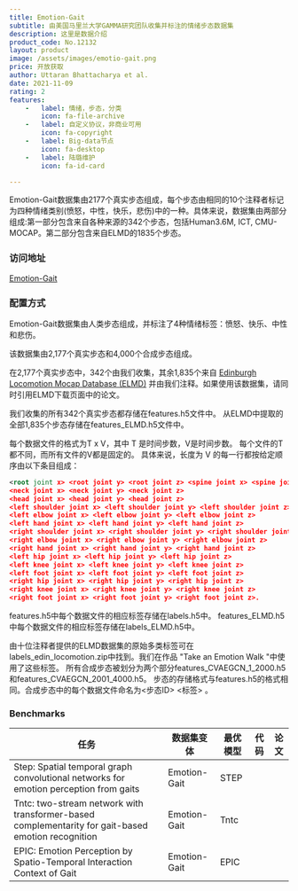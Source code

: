 ```yaml
---
title: Emotion-Gait
subtitle: 由美国马里兰大学GAMMA研究团队收集并标注的情绪步态数据集
description: 这里是数据介绍
product_code: No.12132
layout: product
image: /assets/images/emotio-gait.png
price: 开放获取
author: Uttaran Bhattacharya et al.
date: 2021-11-09
rating: 2
features:
    -   label: 情绪，步态，分类
        icon: fa-file-archive
    -   label: 自定义协议，非商业可用
        icon: fa-copyright
    -   label: Big-data节点
        icon: fa-desktop
    -   label: 陆璐维护
        icon: fa-id-card

---
```


Emotion-Gait数据集由2177个真实步态组成，每个步态由相同的10个注释者标记为四种情绪类别(愤怒，中性，快乐，悲伤)中的一种。具体来说，数据集由两部分组成:第一部分包含来自各种来源的342个步态，包括Human3.6M, ICT, CMU-MOCAP。第二部分包含来自ELMD的1835个步态。

### 访问地址

[Emotion-Gait](https://go.umd.edu/emotion-gait)

### 配置方式

Emotion-Gait数据集由人类步态组成，并标注了4种情绪标签：愤怒、快乐、中性和悲伤。

该数据集由2,177个真实步态和4,000个合成步态组成。

在2,177个真实步态中，342个由我们收集，其余1,835个来自 [Edinburgh Locomotion Mocap Database (ELMD)](https://bitbucket.org/jonathan-schwarz/edinburgh_locomotion_mocap_dataset/src/master/) 并由我们注释。如果使用该数据集，请同时引用ELMD下载页面中的论文。


我们收集的所有342个真实步态都存储在features.h5文件中。
从ELMD中提取的全部1,835个步态存储在features_ELMD.h5文件中。

每个数据文件的格式为T x V，其中 T 是时间步数，V是时间步数。
每个文件的T都不同，而所有文件的V都是固定的。
具体来说，长度为 V 的每一行都按给定顺序由以下条目组成：
```xml
<root joint x> <root joint y> <root joint z> <spine joint x> <spine joint y> <spine joint z>
<neck joint x> <neck joint y> <neck joint z>
<head joint x> <head joint y> <head joint z>
<left shoulder joint x> <left shoulder joint y> <left shoulder joint z>
<left elbow joint x> <left elbow joint y> <left elbow joint z>
<left hand joint x> <left hand joint y> <left hand joint z>
<right shoulder joint x> <right shoulder joint y> <right shoulder joint z>
<right elbow joint x> <right elbow joint y> <right elbow joint z>
<right hand joint x> <right hand joint y> <right hand joint z>
<left hip joint x> <left hip joint y> <left hip joint z>
<left knee joint x> <left knee joint y> <left knee joint z>
<left foot joint x> <left foot joint y> <left foot joint z>
<right hip joint x> <right hip joint y> <right hip joint z>
<right knee joint x> <right knee joint y> <right knee joint z>
<right foot joint x> <right foot joint y> <right foot joint z>.
```

features.h5中每个数据文件的相应标签存储在labels.h5中。
features_ELMD.h5中每个数据文件的相应标签存储在labels_ELMD.h5中。

由十位注释者提供的ELMD数据集的原始多类标签可在labels_edin_locomotion.zip中找到。我们在作品 "Take an Emotion Walk "中使用了这些标签。
所有合成步态被划分为两个部分features_CVAEGCN_1_2000.h5和features_CVAEGCN_2001_4000.h5。
步态的存储格式与features.h5的格式相同。合成步态中的每个数据文件命名为<步态ID> <标签> 。



### Benchmarks

| 任务                         | 数据集变体         | 最优模型        | 代码                                                     | 论文                                                                |
|----------------------------|---------------|-------------|--------------------------------------------------------|-------------------------------------------------------------------|
| Step: Spatial temporal graph convolutional networks for emotion perception from gaits | Emotion-Gait      | STEP     | [<i class="fa-brands fa-github"/>](https://github.com/UttaranB127/STEP) | [<i class="fa-solid fa-file"/>](https://obj.umiacs.umd.edu/gamma-umd-website-imgs/pdfs/affectivecomputing/STEP.pdf) |
| Tntc: two-stream network with transformer-based complementarity for gait-based emotion recognition | Emotion-Gait      | Tntc     |  | [<i class="fa-solid fa-file"/>](https://ieeexplore.ieee.org/stamp/stamp.jsp?tp=&arnumber=9746047) |
| EPIC: Emotion Perception by Spatio-Temporal Interaction Context of Gait | Emotion-Gait      | EPIC     |  | [<i class="fa-solid fa-file"/>](https://ieeexplore.ieee.org/stamp/stamp.jsp?tp=&arnumber=10005028) |
